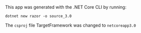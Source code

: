 This app was generated with the .NET Core CLI by running:
```
dotnet new razor -o source_3.0
```
The `csproj` file TargetFramework was changed to `netcoreapp3.0`
